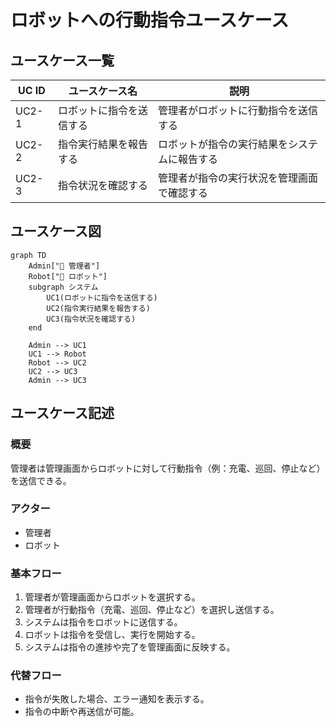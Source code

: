 # ロボットへの行動指令ユースケース

## ユースケース一覧

| UC ID | ユースケース名           | 説明                                         |
| ----- | ------------------------ | -------------------------------------------- |
| UC2-1 | ロボットに指令を送信する | 管理者がロボットに行動指令を送信する         |
| UC2-2 | 指令実行結果を報告する   | ロボットが指令の実行結果をシステムに報告する |
| UC2-3 | 指令状況を確認する       | 管理者が指令の実行状況を管理画面で確認する   |

## ユースケース図

```mermaid
graph TD
    Admin["👤 管理者"]
    Robot["🤖 ロボット"]
    subgraph システム
        UC1(ロボットに指令を送信する)
        UC2(指令実行結果を報告する)
        UC3(指令状況を確認する)
    end

    Admin --> UC1
    UC1 --> Robot
    Robot --> UC2
    UC2 --> UC3
    Admin --> UC3
```

## ユースケース記述

### 概要

管理者は管理画面からロボットに対して行動指令（例：充電、巡回、停止など）を送信できる。

### アクター

- 管理者
- ロボット

### 基本フロー

1. 管理者が管理画面からロボットを選択する。
2. 管理者が行動指令（充電、巡回、停止など）を選択し送信する。
3. システムは指令をロボットに送信する。
4. ロボットは指令を受信し、実行を開始する。
5. システムは指令の進捗や完了を管理画面に反映する。

### 代替フロー

- 指令が失敗した場合、エラー通知を表示する。
- 指令の中断や再送信が可能。
